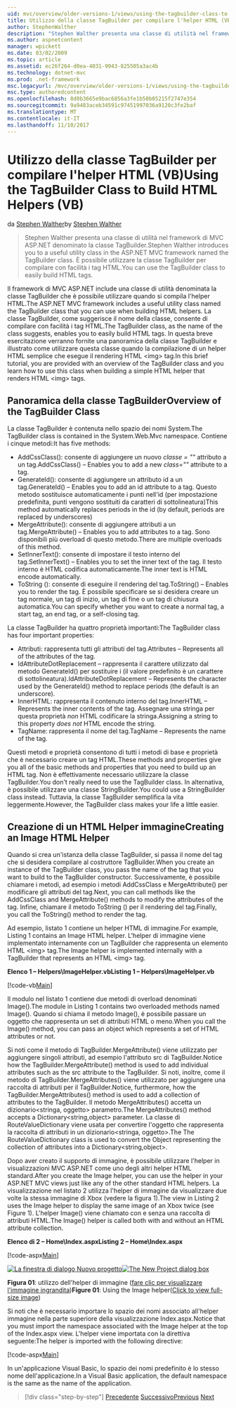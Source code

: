```yaml
---
uid: mvc/overview/older-versions-1/views/using-the-tagbuilder-class-to-build-html-helpers-vb
title: Utilizzo della classe TagBuilder per compilare l'helper HTML (VB) | Documenti Microsoft
author: StephenWalther
description: "Stephen Walther presenta una classe di utilità nel framework di MVC ASP.NET denominato la classe TagBuilder. È possibile utilizzare facilmente la classe TagBuilder per..."
ms.author: aspnetcontent
manager: wpickett
ms.date: 03/02/2009
ms.topic: article
ms.assetid: ec26f264-d0ea-4031-9943-825505a3ac4b
ms.technology: dotnet-mvc
ms.prod: .net-framework
msc.legacyurl: /mvc/overview/older-versions-1/views/using-the-tagbuilder-class-to-build-html-helpers-vb
msc.type: authoredcontent
ms.openlocfilehash: 8d0b3665e9bac6856a3fe1b50b05215f2747e354
ms.sourcegitcommit: 9a9483aceb34591c97451997036a9120c3fe2baf
ms.translationtype: MT
ms.contentlocale: it-IT
ms.lasthandoff: 11/10/2017
---
```

<a name="using-the-tagbuilder-class-to-build-html-helpers-vb"></a><span data-ttu-id="2e270-104">Utilizzo della classe TagBuilder per compilare l'helper HTML (VB)</span><span class="sxs-lookup"><span data-stu-id="2e270-104">Using the TagBuilder Class to Build HTML Helpers (VB)</span></span>
====================
<span data-ttu-id="2e270-105">da [Stephen Walther](https://github.com/StephenWalther)</span><span class="sxs-lookup"><span data-stu-id="2e270-105">by [Stephen Walther](https://github.com/StephenWalther)</span></span>

> <span data-ttu-id="2e270-106">Stephen Walther presenta una classe di utilità nel framework di MVC ASP.NET denominato la classe TagBuilder.</span><span class="sxs-lookup"><span data-stu-id="2e270-106">Stephen Walther introduces you to a useful utility class in the ASP.NET MVC framework named the TagBuilder class.</span></span> <span data-ttu-id="2e270-107">È possibile utilizzare la classe TagBuilder per compilare con facilità i tag HTML.</span><span class="sxs-lookup"><span data-stu-id="2e270-107">You can use the TagBuilder class to easily build HTML tags.</span></span>


<span data-ttu-id="2e270-108">Il framework di MVC ASP.NET include una classe di utilità denominata la classe TagBuilder che è possibile utilizzare quando si compila l'helper HTML.</span><span class="sxs-lookup"><span data-stu-id="2e270-108">The ASP.NET MVC framework includes a useful utility class named the TagBuilder class that you can use when building HTML helpers.</span></span> <span data-ttu-id="2e270-109">La classe TagBuilder, come suggerisce il nome della classe, consente di compilare con facilità i tag HTML.</span><span class="sxs-lookup"><span data-stu-id="2e270-109">The TagBuilder class, as the name of the class suggests, enables you to easily build HTML tags.</span></span> <span data-ttu-id="2e270-110">In questa breve esercitazione verranno fornite una panoramica della classe TagBuilder e illustrato come utilizzare questa classe quando la compilazione di un helper HTML semplice che esegue il rendering HTML &lt;img&gt; tag.</span><span class="sxs-lookup"><span data-stu-id="2e270-110">In this brief tutorial, you are provided with an overview of the TagBuilder class and you learn how to use this class when building a simple HTML helper that renders HTML &lt;img&gt; tags.</span></span>

## <a name="overview-of-the-tagbuilder-class"></a><span data-ttu-id="2e270-111">Panoramica della classe TagBuilder</span><span class="sxs-lookup"><span data-stu-id="2e270-111">Overview of the TagBuilder Class</span></span>

<span data-ttu-id="2e270-112">La classe TagBuilder è contenuta nello spazio dei nomi System.</span><span class="sxs-lookup"><span data-stu-id="2e270-112">The TagBuilder class is contained in the System.Web.Mvc namespace.</span></span> <span data-ttu-id="2e270-113">Contiene i cinque metodi:</span><span class="sxs-lookup"><span data-stu-id="2e270-113">It has five methods:</span></span>

- <span data-ttu-id="2e270-114">AddCssClass(): consente di aggiungere un nuovo *classe = ""* attributo a un tag.</span><span class="sxs-lookup"><span data-stu-id="2e270-114">AddCssClass() – Enables you to add a new *class=""* attribute to a tag.</span></span>
- <span data-ttu-id="2e270-115">GenerateId(): consente di aggiungere un attributo id a un tag.</span><span class="sxs-lookup"><span data-stu-id="2e270-115">GenerateId() – Enables you to add an id attribute to a tag.</span></span> <span data-ttu-id="2e270-116">Questo metodo sostituisce automaticamente i punti nell'id (per impostazione predefinita, punti vengono sostituiti da caratteri di sottolineatura)</span><span class="sxs-lookup"><span data-stu-id="2e270-116">This method automatically replaces periods in the id (by default, periods are replaced by underscores)</span></span>
- <span data-ttu-id="2e270-117">MergeAttribute(): consente di aggiungere attributi a un tag.</span><span class="sxs-lookup"><span data-stu-id="2e270-117">MergeAttribute() – Enables you to add attributes to a tag.</span></span> <span data-ttu-id="2e270-118">Sono disponibili più overload di questo metodo.</span><span class="sxs-lookup"><span data-stu-id="2e270-118">There are multiple overloads of this method.</span></span>
- <span data-ttu-id="2e270-119">SetInnerText(): consente di impostare il testo interno del tag.</span><span class="sxs-lookup"><span data-stu-id="2e270-119">SetInnerText() – Enables you to set the inner text of the tag.</span></span> <span data-ttu-id="2e270-120">Il testo interno è HTML codifica automaticamente.</span><span class="sxs-lookup"><span data-stu-id="2e270-120">The inner text is HTML encode automatically.</span></span>
- <span data-ttu-id="2e270-121">ToString (): consente di eseguire il rendering del tag.</span><span class="sxs-lookup"><span data-stu-id="2e270-121">ToString() – Enables you to render the tag.</span></span> <span data-ttu-id="2e270-122">È possibile specificare se si desidera creare un tag normale, un tag di inizio, un tag di fine o un tag di chiusura automatica.</span><span class="sxs-lookup"><span data-stu-id="2e270-122">You can specify whether you want to create a normal tag, a start tag, an end tag, or a self-closing tag.</span></span>
  

<span data-ttu-id="2e270-123">La classe TagBuilder ha quattro proprietà importanti:</span><span class="sxs-lookup"><span data-stu-id="2e270-123">The TagBuilder class has four important properties:</span></span>

- <span data-ttu-id="2e270-124">Attributi: rappresenta tutti gli attributi del tag.</span><span class="sxs-lookup"><span data-stu-id="2e270-124">Attributes – Represents all of the attributes of the tag.</span></span>
- <span data-ttu-id="2e270-125">IdAttributeDotReplacement – rappresenta il carattere utilizzato dal metodo GenerateId() per sostituire i (il valore predefinito è un carattere di sottolineatura).</span><span class="sxs-lookup"><span data-stu-id="2e270-125">IdAttributeDotReplacement – Represents the character used by the GenerateId() method to replace periods (the default is an underscore).</span></span>
- <span data-ttu-id="2e270-126">InnerHTML: rappresenta il contenuto interno del tag.</span><span class="sxs-lookup"><span data-stu-id="2e270-126">InnerHTML – Represents the inner contents of the tag.</span></span> <span data-ttu-id="2e270-127">Assegnare una stringa per questa proprietà *non* HTML codificare la stringa.</span><span class="sxs-lookup"><span data-stu-id="2e270-127">Assigning a string to this property *does not* HTML encode the string.</span></span>
- <span data-ttu-id="2e270-128">TagName: rappresenta il nome del tag.</span><span class="sxs-lookup"><span data-stu-id="2e270-128">TagName – Represents the name of the tag.</span></span>

<span data-ttu-id="2e270-129">Questi metodi e proprietà consentono di tutti i metodi di base e proprietà che è necessario creare un tag HTML.</span><span class="sxs-lookup"><span data-stu-id="2e270-129">These methods and properties give you all of the basic methods and properties that you need to build up an HTML tag.</span></span> <span data-ttu-id="2e270-130">Non è effettivamente necessario utilizzare la classe TagBuilder.</span><span class="sxs-lookup"><span data-stu-id="2e270-130">You don't really need to use the TagBuilder class.</span></span> <span data-ttu-id="2e270-131">In alternativa, è possibile utilizzare una classe StringBuilder.</span><span class="sxs-lookup"><span data-stu-id="2e270-131">You could use a StringBuilder class instead.</span></span> <span data-ttu-id="2e270-132">Tuttavia, la classe TagBuilder semplifica la vita leggermente.</span><span class="sxs-lookup"><span data-stu-id="2e270-132">However, the TagBuilder class makes your life a little easier.</span></span>

## <a name="creating-an-image-html-helper"></a><span data-ttu-id="2e270-133">Creazione di un HTML Helper immagine</span><span class="sxs-lookup"><span data-stu-id="2e270-133">Creating an Image HTML Helper</span></span>

<span data-ttu-id="2e270-134">Quando si crea un'istanza della classe TagBuilder, si passa il nome del tag che si desidera compilare al costruttore TagBuilder.</span><span class="sxs-lookup"><span data-stu-id="2e270-134">When you create an instance of the TagBuilder class, you pass the name of the tag that you want to build to the TagBuilder constructor.</span></span> <span data-ttu-id="2e270-135">Successivamente, è possibile chiamare i metodi, ad esempio i metodi AddCssClass e MergeAttribute() per modificare gli attributi del tag.</span><span class="sxs-lookup"><span data-stu-id="2e270-135">Next, you can call methods like the AddCssClass and MergeAttribute() methods to modify the attributes of the tag.</span></span> <span data-ttu-id="2e270-136">Infine, chiamare il metodo ToString () per il rendering del tag.</span><span class="sxs-lookup"><span data-stu-id="2e270-136">Finally, you call the ToString() method to render the tag.</span></span>

<span data-ttu-id="2e270-137">Ad esempio, listato 1 contiene un helper HTML di immagine.</span><span class="sxs-lookup"><span data-stu-id="2e270-137">For example, Listing 1 contains an Image HTML helper.</span></span> <span data-ttu-id="2e270-138">L'helper di immagine viene implementato internamente con un TagBuilder che rappresenta un elemento HTML &lt;img&gt; tag.</span><span class="sxs-lookup"><span data-stu-id="2e270-138">The Image helper is implemented internally with a TagBuilder that represents an HTML &lt;img&gt; tag.</span></span>

<span data-ttu-id="2e270-139">**Elenco 1 – Helpers\ImageHelper.vb**</span><span class="sxs-lookup"><span data-stu-id="2e270-139">**Listing 1 – Helpers\ImageHelper.vb**</span></span>

[!code-vb[Main](using-the-tagbuilder-class-to-build-html-helpers-vb/samples/sample1.vb)]

<span data-ttu-id="2e270-140">Il modulo nel listato 1 contiene due metodi di overload denominati Image().</span><span class="sxs-lookup"><span data-stu-id="2e270-140">The module in Listing 1 contains two overloaded methods named Image().</span></span> <span data-ttu-id="2e270-141">Quando si chiama il metodo Image(), è possibile passare un oggetto che rappresenta un set di attributi HTML o meno.</span><span class="sxs-lookup"><span data-stu-id="2e270-141">When you call the Image() method, you can pass an object which represents a set of HTML attributes or not.</span></span>

<span data-ttu-id="2e270-142">Si noti come il metodo di TagBuilder.MergeAttribute() viene utilizzato per aggiungere singoli attributi, ad esempio l'attributo src di TagBuilder.</span><span class="sxs-lookup"><span data-stu-id="2e270-142">Notice how the TagBuilder.MergeAttribute() method is used to add individual attributes such as the src attribute to the TagBuilder.</span></span> <span data-ttu-id="2e270-143">Si noti, inoltre, come il metodo di TagBuilder.MergeAttributes() viene utilizzato per aggiungere una raccolta di attributi per il TagBuilder.</span><span class="sxs-lookup"><span data-stu-id="2e270-143">Notice, furthermore, how the TagBuilder.MergeAttributes() method is used to add a collection of attributes to the TagBuilder.</span></span> <span data-ttu-id="2e270-144">Il metodo MergeAttributes() accetta un dizionario&lt;stringa, oggetto&gt; parametro.</span><span class="sxs-lookup"><span data-stu-id="2e270-144">The MergeAttributes() method accepts a Dictionary&lt;string,object&gt; parameter.</span></span> <span data-ttu-id="2e270-145">La classe di RouteValueDictionary viene usata per convertire l'oggetto che rappresenta la raccolta di attributi in un dizionario&lt;stringa, oggetto&gt;.</span><span class="sxs-lookup"><span data-stu-id="2e270-145">The The RouteValueDictionary class is used to convert the Object representing the collection of attributes into a Dictionary&lt;string,object&gt;.</span></span>

<span data-ttu-id="2e270-146">Dopo aver creato il supporto di immagine, è possibile utilizzare l'helper in visualizzazioni MVC ASP.NET come uno degli altri helper HTML standard.</span><span class="sxs-lookup"><span data-stu-id="2e270-146">After you create the Image helper, you can use the helper in your ASP.NET MVC views just like any of the other standard HTML helpers.</span></span> <span data-ttu-id="2e270-147">La visualizzazione nel listato 2 utilizza l'helper di immagine da visualizzare due volte la stessa immagine di Xbox (vedere la figura 1).</span><span class="sxs-lookup"><span data-stu-id="2e270-147">The view in Listing 2 uses the Image helper to display the same image of an Xbox twice (see Figure 1).</span></span> <span data-ttu-id="2e270-148">L'helper Image() viene chiamato con e senza una raccolta di attributi HTML.</span><span class="sxs-lookup"><span data-stu-id="2e270-148">The Image() helper is called both with and without an HTML attribute collection.</span></span>

<span data-ttu-id="2e270-149">**Elenco di 2 – Home\Index.aspx**</span><span class="sxs-lookup"><span data-stu-id="2e270-149">**Listing 2 – Home\Index.aspx**</span></span>

[!code-aspx[Main](using-the-tagbuilder-class-to-build-html-helpers-vb/samples/sample2.aspx)]


<span data-ttu-id="2e270-150">[![La finestra di dialogo Nuovo progetto](using-the-tagbuilder-class-to-build-html-helpers-vb/_static/image1.jpg)](using-the-tagbuilder-class-to-build-html-helpers-vb/_static/image1.png)</span><span class="sxs-lookup"><span data-stu-id="2e270-150">[![The New Project dialog box](using-the-tagbuilder-class-to-build-html-helpers-vb/_static/image1.jpg)](using-the-tagbuilder-class-to-build-html-helpers-vb/_static/image1.png)</span></span>

<span data-ttu-id="2e270-151">**Figura 01**: utilizzo dell'helper di immagine ([fare clic per visualizzare l'immagine ingrandita](using-the-tagbuilder-class-to-build-html-helpers-vb/_static/image2.png))</span><span class="sxs-lookup"><span data-stu-id="2e270-151">**Figure 01**: Using the Image helper([Click to view full-size image](using-the-tagbuilder-class-to-build-html-helpers-vb/_static/image2.png))</span></span>


<span data-ttu-id="2e270-152">Si noti che è necessario importare lo spazio dei nomi associato all'helper immagine nella parte superiore della visualizzazione Index.aspx.</span><span class="sxs-lookup"><span data-stu-id="2e270-152">Notice that you must import the namespace associated with the Image helper at the top of the Index.aspx view.</span></span> <span data-ttu-id="2e270-153">L'helper viene importata con la direttiva seguente:</span><span class="sxs-lookup"><span data-stu-id="2e270-153">The helper is imported with the following directive:</span></span>

[!code-aspx[Main](using-the-tagbuilder-class-to-build-html-helpers-vb/samples/sample3.aspx)]

<span data-ttu-id="2e270-154">In un'applicazione Visual Basic, lo spazio dei nomi predefinito è lo stesso nome dell'applicazione.</span><span class="sxs-lookup"><span data-stu-id="2e270-154">In a Visual Basic application, the default namespace is the same as the name of the application.</span></span>

>[!div class="step-by-step"]
<span data-ttu-id="2e270-155">[Precedente](creating-custom-html-helpers-vb.md)
[Successivo](creating-page-layouts-with-view-master-pages-vb.md)</span><span class="sxs-lookup"><span data-stu-id="2e270-155">[Previous](creating-custom-html-helpers-vb.md)
[Next](creating-page-layouts-with-view-master-pages-vb.md)</span></span>
